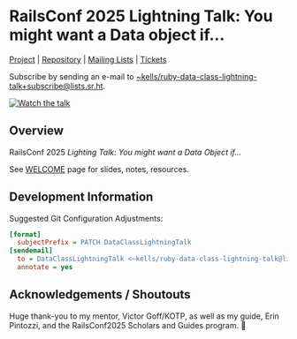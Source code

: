 # RailsConf 2025 Lightning Talk: You might want a Data object if...

[Project][1] | [Repository][2] | [Mailing Lists][3] | [Tickets][4]

Subscribe by sending an e-mail to [~kells/ruby-data-class-lightning-talk+subscribe@lists.sr.ht][3.1].

[![Watch the talk][5]][5.1]

## Overview

RailsConf 2025 _Lighting Talk: You might want a Data Object if..._

See [WELCOME][6] page for slides, notes, resources.

## Development Information

Suggested Git Configuration Adjustments:

```ini
[format]
  subjectPrefix = PATCH DataClassLightningTalk
[sendemail]
  to = DataClassLightningTalk <~kells/ruby-data-class-lightning-talk@lists.sr.ht>
  annotate = yes
```

## Acknowledgements / Shoutouts

Huge thank-you to my mentor, Victor Goff/KOTP, as well as my guide, Erin Pintozzi, and the RailsConf2025 Scholars and Guides program. 🙏

[1]: https://sr.ht/~kells/you-might-want-a-data-object-talk
[2]: https://git.sr.ht/~kells/railsconf2025-lightning-talk/
[3]: https://lists.sr.ht/~kells/ruby-data-class-lightning-talk
[3.1]: mailto:~kells/ruby-data-class-lightning-talk+subscribe@lists.sr.ht
[4]: https://todo.sr.ht/~kells/lightning-talk
[5]: https://img.youtube.com/vi/XucQAvZanfM/0.jpg
[5.1]: https://www.youtube.com/watch?v=XucQAvZanfM
[6]: https://git.sr.ht/~kells/railsconf2025-lightning-talk/tree/main/item/WELCOME.md
